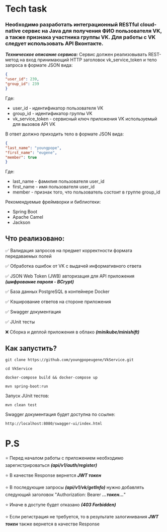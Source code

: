 # Tech task


### Необходимо разработать интеграционный RESTful cloud-native сервис на Java для получения ФИО пользователя VK, а также признака участника группы VK. Для работы с VK следует использовать API Вконтакте.


***Техническое описание сервиса:*** Сервис должен реализовывать REST-метод на вход принимающий HTTP заголовок vk_service_token и тело запроса в формате JSON вида:


```json
{
"user_id": 239,
"group_id": 239
}
```


Где:
* user_id - идентификатор пользователя VK
* group_id - идентификатор группы VK
* vk_service_token - сервисный ключ приложения VK используемый для вызовов API VK


В ответ должно приходить тело в формате JSON вида:


```json
{
"last_name": "youngpope",
"first_name": "eugene",
"member": true
}
```


Где:
* last_name - фамилия пользователя user_id
* first_name - имя пользователя user_id
* member - признак того, что пользователь состоит в группе group_id


Рекомендуемые фреймворки и библиотеки:
* Spring Boot
* Apache Camel
* Jackson


## Что реализовано: ##

 
:white_check_mark: Валидация запросов на предмет корректности формата передаваемых полей 

:white_check_mark: Обработка ошибок от VK с выдачей информативного ответа

:white_check_mark: JSON Web Token (JWB) авторизация для API приложения ***(шифрование пароля - BCrypt)***

:white_check_mark: База данных PostgreSQL в контейнере Docker 

:white_check_mark: Кэширование ответов на стороне приложения 

:white_check_mark: Swagger документация 

:white_check_mark: JUnit тесты 

:x: Сборка и деплой приложения в облако ***(minikube/minishift)***


## Как запустить?


```
git clone https://github.com/youngpopeugene/VkService.git

cd VkService

docker-compose build && docker-compose up

mvn spring-boot:run
```


Запуск JUnit тестов:


```
mvn clean test
```


Swagger документация будет доступна по ссылке:


```
http://localhost:8080/swagger-ui/index.html
```

# P.S

:star: Перед началом работы с приложением необходимо зарегистрироваться ***(api/v1/auth/register)***

:star: В качестве Response вернется ***JWT токен***

:star: В последующие запросы ***(api/v1/vk/getInfo)*** нужно добавлять следующий заголовок "Authorization: Bearer ***...токен...***"

:star: Иначе в доступе будет отказано ***(403 Forbidden)***

:star: Если регистрация не требуется, то в результате залогинивания ***JWT токен*** также вернется в качестве Response

